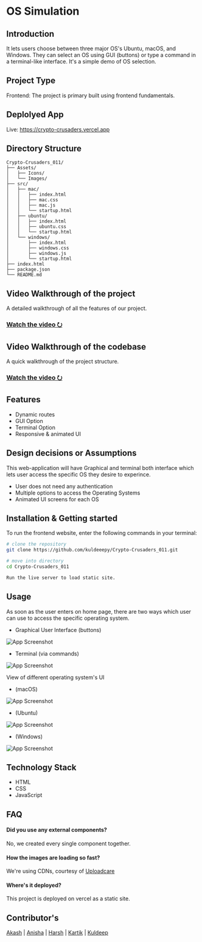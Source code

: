 # OS Simulation

## Introduction

It lets users choose between three major OS's Ubuntu, macOS, and Windows. They can select an OS using GUI (buttons) or type a command in a terminal-like interface. It's a simple demo of OS selection.

## Project Type

Frontend: The project is primary built using frontend fundamentals.

## Deplolyed App

Live: https://crypto-crusaders.vercel.app

## Directory Structure

```
Crypto-Crusaders_011/
├── Assets/
│   ├── Icons/
│   └── Images/
├── src/
│   ├── mac/
│   │   ├── index.html
│   │   ├── mac.css
│   │   ├── mac.js
│   │   └── startup.html
│   ├── ubuntu/
│   │   ├── index.html
│   │   ├── ubuntu.css
│   │   └── startup.html
│   └── windows/
│       ├── index.html
│       ├── windows.css
│       ├── windows.js
│       └── startup.html
├── index.html
├── package.json
└── README.md
```

## Video Walkthrough of the project

A detailed walkthrough of all the features of our project.

### [Watch the video &#11118;](https://youtu.be/c3_P6mWHSEk)

## Video Walkthrough of the codebase

A quick walkthrough of the project structure.

### [Watch the video &#11118;](https://youtu.be/DcalqQ0_JdE)

## Features

- Dynamic routes
- GUI Option
- Terminal Option
- Responsive & animated UI

## Design decisions or Assumptions

This web-application will have Graphical and terminal both interface which lets user access the specific OS they desire to experince.

- User does not need any authentication
- Multiple options to access the Operating Systems
- Animated UI screens for each OS

## Installation & Getting started

To run the frontend website, enter the following commands in your terminal:

```bash
# clone the repository
git clone https://github.com/kuldeeepy/Crypto-Crusaders_011.git

# move into directory
cd Crypto-Crusaders_011

Run the live server to load static site.

```

## Usage

As soon as the user enters on home page, there are two ways which user can use to access the specific operating system.

- Graphical User Interface (buttons)

![App Screenshot](https://snipboard.io/DGLNQW.jpg)

- Terminal (via commands)

![App Screenshot](https://snipboard.io/5TevIq.jpg)

View of different operating system's UI

- (macOS)

![App Screenshot](https://snipboard.io/INvKM7.jpg)

- (Ubuntu)

![App Screenshot](https://snipboard.io/Dg7TMh.jpg)

- (Windows)

![App Screenshot](https://snipboard.io/Ixua2m.jpg)

## Technology Stack

- HTML
- CSS
- JavaScript

## FAQ

#### Did you use any external components?

No, we created every single component together.

#### How the images are loading so fast?

We're using CDNs, courtesy of [Uploadcare](https://uploadcare.com)

#### Where's it deployed?

This project is deployed on vercel as a static site.

## Contributor's

[Akash](https://www.linkedin.com/in/akash-srivastava-b3b3041bb) | [Anisha](https://www.linkedin.com/in/anisha-singh-9a4640295) | [Harsh](linkedin.com/in/harsh-m-756b912a5) | [Kartik](https://www.linkedin.com/in/kartik-chaudhari) | [Kuldeep](https://www.linkedin.com/in/kuldeeep-yadav)
